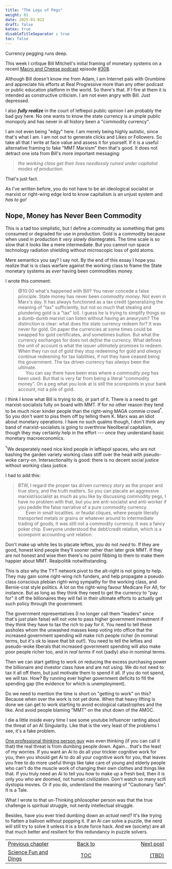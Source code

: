 ```yaml
---
title: "The Legs of Pegs"
weight: 81
date: 2025-01-022
draft: false
katex: true
disableTitleSeparator : true
toc: false
---
```


Currency pegging runs deep.

This week I critique Bill Mitchell's initial framing of monetary systems 
on a recent 
[Macro and Cheese podcast](https://www.youtube.com/watch?v=S5OLxWhtGgQ) 
episode [#308](https://www.youtube.com/watch?v=S5OLxWhtGgQ).


Although Bill doesn't know me from Adam, I am Internet pals with Grumbine 
and appreciate his efforts at Real Progressive more than any other podcast 
or public education platform in the world. So there's that. If I fire at 
them it is intended as constructive criticism. I am not even angry with Bill. 
Just depressed.

I also **_fully realize_** in the court of leftiepol public opinion I am 
probably the bad guy here. No one wants to know the state currency is a 
simple public monopoly and has never in all history been a 
"commodity currency".

I am not even being "edgy" here. I am merely being highly autistic, since 
that's what I am. I am not out to generate clicks and Likes or Followers. 
So take all that I write at face value and assess it for yourself. If it is 
a useful alternative framing to fake "MMT Marxism" then that's good.
It does not detract one iota from Bill's more important messaging: 

> _the working class get their lives _needlessly_ ruined under capitalist 
modes of production._

That's just fact.

As I've written before, you do not have to be an ideological socialist or 
marxist or right-wing edge lord to know capitalism is an unjust system 
and _has to go!_

## Nope, Money has Never Been Commodity

This is a tad too simplistic, but I define a commodity as something that 
gets consumed or degraded for use in production.  Gold is a commodity 
because when used in production it _very slowly_  disintegrates. The time 
scale is so slow that it looks like a mere intermediate. But you cannot run 
space technology radiation shielding without microscopic loss of 
gold atoms. 

Mere semantics you say? I say not. By the end of this essay I hope you 
realize that is is class warfare against the working class to frame the 
State monetary systems as _ever_ having been commodities money.

I wrote this comment:

> @10:00 what's happened with Bill? You never concede a false principle. 
State money has never been _commodity money._ Not even in Marx's day. It has 
always functioned as a tax credit (generalizing the meaning of "tax" 
sufficiently, but not so much that stealing and plundering gold is a "tax" 
lol). I guess he is trying to simplify things so a dumb-dumb marxist can 
listen without having an aneurysm? The distinction is clear: what does the 
state currency redeem for? It was never for gold. On paper the currencies 
at some times could be swapped for gold certificates, and sometimes bullion. 
But what the currency exchanges for does not _define_ the currency. What 
defines the unit of account is what the issuer _ultimately_ promises to 
redeem.  When they run out of gold they stop redeeming for gold 
and _always_ continue redeeming for tax liabilities, if not they have 
ceased being the government. The tax driven currency has _always_ been 
the ultimate.  
&nbsp;&nbsp;&nbsp;&nbsp;&nbsp;&nbsp;You can say there have been eras where 
a *_commodity peg_* has been used. But that is very far from being a 
literal "commodity money". On a peg what you look at is _still_ the 
scorepoints in your bank account, not a pile of gold.

I think I know what Bill is trying to do, or part of it. There is a need 
to get marxist-socialists fully on board with MMT. If for no other reason 
they tend to be much nicer kinder people than the right-wing MAGA commie 
crowd${}^\dagger$. So you don't want to piss them off by telling 
them K. Marx was an 
idiot about monetary operations. I have no such qualms though, I don't 
think any band of marxist-socialists is going to overthrow Neoliberal 
capitalism, though they may certainly help in the effort --- once they 
understand basic monetary macroeconomics.

${}^\dagger$We desperately need nice kind people in leftiepol spaces, who 
are not bashing the garden variety working class stiff over the head with 
pseudo-woke carry-on. Intersectionality is good: there is no decent 
social justice without working class justice.

I had to add this:

> BTW, I regard the proper tax driven currency story as the proper and 
true story, and the truth matters. So you can placate an aggressive 
marxist/socialist as much as you like by discussing commodity pegs, I have 
no problem with that, but you are anti-socialist and anti-worker if you 
peddle the false narrative of a pure commodity currency.  
&nbsp;&nbsp;&nbsp;&nbsp;&nbsp;&nbsp;Even in small localities. or feudal 
cliques, where people literally transported metals or grains or whatever 
around to intermediate trading of goods, it was still not a commodity 
currency. It was a fancy poker chip. Everyone understood the debt/credit 
relation, which is a scorepoint accounting unit relation.

Don't make up white lies to placate lefties, you do not _need_ to. If they 
are good, honest kind people they'll sooner rather than later grok MMT.
If they are not honest and wise then there's no point fibbing to them to 
make them happier about MMT. Realpolitik notwithstanding.

This is _also_ why the TYT network pivot to the alt-right is not going 
to help. They may gain some right-wing rich funders, and help propagate 
a pseudo class conscious plebian right-wing sympathy for the working class, 
and Bernie-crat style politics. A lot on the right-wing favour 
Medicare For All, for instance. But as long as they think they need to get 
the currency to "pay for" it off the billionaires they will fail in their 
ultimate efforts to actually get such policy through the government.

The government representatives (I no longer call them "leaders" since 
that's just plain false) will not vote to pass higher government 
investment if they think they have to tax the rich to pay for it. You need 
to tell these assholes whom the unwashed masses keep voting into office that 
the increased government spending will make rich people richer (in nominal 
terms, but it's ok to leave that bit out!). You need to tell the lefties 
and pseudo-woke liberals that increased government spending will also make 
poor people richer too, and in _real terms_ if not (sadly) also in nominal 
terms.

Then we can start getting to work on reducing the excess purchasing power 
the billionaire and investor class have and are not using. We do not need 
to tax it all off them, but just motivate them to spend it all. If you do 
not spend, we will tax. How? By running ever higher government deficits to 
fill the spending gap (the evidence for which is unemployment).

Do we need to mention the time is short on "getting to work" on this? 
Because when over the work is not yet done. When that heavy lifting is 
done we can get to work starting to avoid ecological catastrophes and 
the like. And avoid people blaming "MMT" on the shut down of the AMOC.

I die a little inside every time I see some youtube Influencer ranting 
about the threat of an AI Singularity. Like that is the very least of the 
problems I see, it's a fake problem.

[One professional thinking person guy](https://www.youtube.com/watch?v=oL0y3WCCvpU) was even thinking (if you can call it that) the real threat is 
from dumbing people down. Again... that's the least of my worries. If you 
want an Ai to do all your trickier cognitive work for you, then you should 
get Ai to do all your cognitive work for you, that leaves you free to do 
more useful things like take care of young and elderly people who can't 
do the muscle work of changing their own clothes and things like that. If 
you truly need an Ai to tell you how to make up a fresh bed, then it is 
only you who are doomed, not human civilization. Don't watch so many 
scifi dystopia movies.  Or if you do, understand the meaning 
of "Cautionary Tale". It is a Tale.

What I wrote to that un-Thinking philosopher person was that the true 
challenge is spiritual struggle, not nerdy intellectual struggle.

Besides, have you ever tried dumbing down an _actual_ nerd? It's like 
trying to flatten a balloon without popping it. If an Ai can solve a puzzle, 
the nerd will still try to solve it unless it is a brute force hack.
And we (society) are all that much better and resilient for this redundancy 
in puzzle solvers.


<table style="border-collapse: collapse; border=0;">
    <colgroup>
       <col span="1" style="width: 20%;">
       <col span="1" style="width: 20%;">
       <col span="1" style="width: 20%;">
    </colgroup>
<tr style="border: 1px solid color:#0f0f0f;">
<td style="border: 1px solid color:#0f0f0f;">
<a href="../79_science_fun_and_dings">Previous chapter</a></td>
<td style="border: 1px solid color:#0f0f0f; text-align:center;">
<a href="../">Back to</a></td>
<td style="border: 1px solid color:#0f0f0f; text-align:right;">
<a href="../">Next post</a></td>
</tr>
<tr style="border: 1px solid color:#0f0f0f;">
<td style="border: 1px solid color:#0f0f0f;">
<a href="../79_science_fun_and_dings">Science Fun and Dings</a></td>
<td style="border: 1px solid color:#0f0f0f; text-align:center;">
<a href="../">TOC</a></td>
<td style="border: 1px solid color:#0f0f0f; text-align:right;">
<a href="../">(TBD)</a></td>
</tr>
</table>
